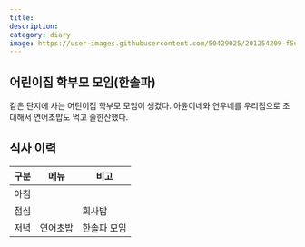 ```yaml
---
title: 
description:
category: diary
image: https://user-images.githubusercontent.com/50429025/201254209-f5e95d12-ffc5-4fda-839a-15c46ec1aa3d.jpg
---
```


어린이집 학부모 모임(한솔파)
---
같은 단지에 사는 어린이집 학부모 모임이 생겼다. 
아윤이네와 연우네를 우리집으로 초대해서 연어초밥도 먹고 술한잔했다. 


식사 이력
---

|구분|메뉴|비고|
|---|---|---|
|아침|   |   |
|점심|   |회사밥|
|저녁|연어초밥|한솔파 모임|
